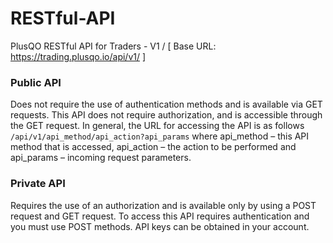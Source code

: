 # RESTful-API
PlusQO RESTful API for Traders - V1 / [ Base URL: https://trading.plusqo.io/api/v1/ ]

### **Public API**

Does not require the use of authentication methods and is available via GET requests.
This API does not require authorization, and is accessible through the GET request.
In general, the URL for accessing the API is as follows `/api/v1/api_method/api_action?api_params` where api_method – this API method that is accessed, api_action – the action to be performed and api_params – incoming request parameters.

### **Private API**

Requires the use of an authorization and is available only by using a POST request and GET request.
To access this API requires authentication and you must use POST methods. API keys can be obtained in your account.
